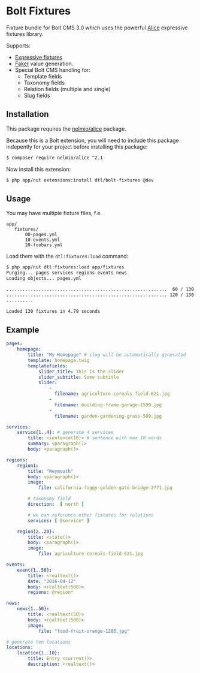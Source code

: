Bolt Fixtures
=============

Fixture bundle for Bolt CMS 3.0 which uses the powerful
[Alice](https://github.com/nelmio/alice) expressive fixtures library.

Supports:

- [Expressive fixtures](https://github.com/nelmio/alice/blob/2.x/doc/complete-reference.md)
- [Faker](https://github.com/fzaninotto/Faker) value generation.
- Special Bolt CMS handling for:
   - Template fields
   - Taxonomy fields
   - Relation fields (multiple and single)
   - Slug fields

Installation
------------

This package requires the [nelmio/alice](https://packagist.org/packages/nelmio/alice) package.

Because this is a Bolt extension, you will need to include this package
indepently for your project before installing this package:

```bash
$ composer require nelmio/alice ^2.1
```

Now install this extension:

```bash
$ php app/nut extensions:install dtl/bolt-fixtures @dev
```

Usage
-----

You may have multiple fixture files, f.e.

```
app/
   fixtures/
       00-pages.yml
       10-events.yml
       20-foobars.yml
```

Load them with the `dtl:fixtures:load` command:
     

```bash
$ php app/nut dtl:fixtures:load app/fixtures
Purging... pages services regions events news
Loading objects... pages.yml

............................................................  60 / 130 ( 46%)
............................................................ 120 / 130 ( 92%)
..........

Loaded 130 fixtures in 4.79 seconds
```

Example
-------

```yaml
pages:
    homepage:
        title: "My Homepage" # slug will be automatically generated
        template: homepage.twig
        templatefields:
            slider_title: This is the slider
            slider_subtitle: Some subtitle
            slider:
                - 
                  filename: agriculture-cereals-field-621.jpg
                - 
                  filename: building-frame-garage-1599.jpg
                - 
                  filename: garden-gardening-grass-589.jpg

services:
    service{1..4}: # generate 4 services
        title: <sentence(10)> # sentence with max 10 words
        summary: <paragraph()>
        body: <paragraph()>

regions:
    region1:
        title: "Weymouth"
        body: <paragraph()>
        image:
            file: california-foggy-golden-gate-bridge-2771.jpg

        # taxonomy field
        direction:  [ north ]

        # we can reference other fixtures for relations
        services: [ @service* ] 

    region{2..20}:
        title: <state()>
        body: <paragraph()>
        image:
            file: agriculture-cereals-field-621.jpg

events:
    event{1..50}:
        title: <realtext()>
        date: "2016-04-12"
        body: <realtext(500)>
        regions: @region*

news:
    news{1..50}:
        title: <realtext(50)>
        body: <realtext(500)>
        image: 
            file: "food-fruit-orange-1286.jpg"

# generate ten locations
locations:
    location{1..10}:
        title: Entry <current()>
        description: <realtext()> 
```
